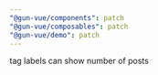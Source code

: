 ```yaml
---
"@gun-vue/components": patch
"@gun-vue/composables": patch
"@gun-vue/demo": patch
---
```


tag labels can show number of posts
